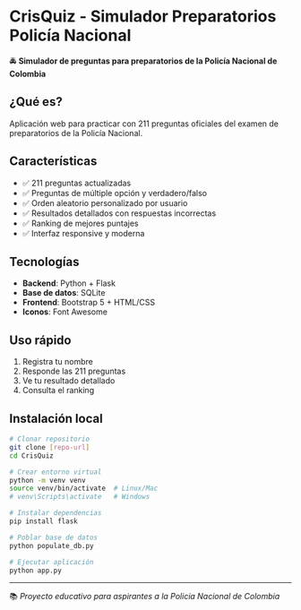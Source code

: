 # CrisQuiz - Simulador Preparatorios Policía Nacional

🚔 **Simulador de preguntas para preparatorios de la Policía Nacional de Colombia**

## ¿Qué es?
Aplicación web para practicar con 211 preguntas oficiales del examen de preparatorios de la Policía Nacional.

## Características
- ✅ 211 preguntas actualizadas
- ✅ Preguntas de múltiple opción y verdadero/falso
- ✅ Orden aleatorio personalizado por usuario
- ✅ Resultados detallados con respuestas incorrectas
- ✅ Ranking de mejores puntajes
- ✅ Interfaz responsive y moderna

## Tecnologías
- **Backend**: Python + Flask
- **Base de datos**: SQLite
- **Frontend**: Bootstrap 5 + HTML/CSS
- **Iconos**: Font Awesome

## Uso rápido
1. Registra tu nombre
2. Responde las 211 preguntas
3. Ve tu resultado detallado
4. Consulta el ranking

## Instalación local
```bash
# Clonar repositorio
git clone [repo-url]
cd CrisQuiz

# Crear entorno virtual
python -m venv venv
source venv/bin/activate  # Linux/Mac
# venv\Scripts\activate   # Windows

# Instalar dependencias
pip install flask

# Poblar base de datos
python populate_db.py

# Ejecutar aplicación
python app.py
```

---
📚 *Proyecto educativo para aspirantes a la Policía Nacional de Colombia*
